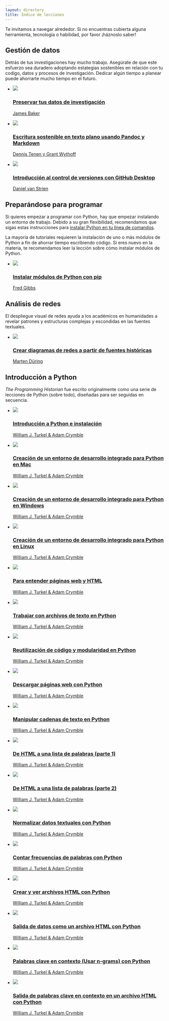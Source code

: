 ```yaml
---
layout: directory
title: Índice de lecciones
---
```


Te invitamos a navegar alrededor. Si no encuentras cubierta alguna herramienta, tecnología o habilidad, por favor ¡háznoslo saber!

<!--Translations of titles of non-Python-introduction lessons removed February 24; see previous commit to get those translations-->

Gestión de datos
----------------------

Detrás de tus investigaciones hay mucho trabajo. Asegúrate de que este esfuerzo sea duradero adoptando estategias sostenibles en relación con tu codigo, datos y procesos de investigación. Dedicar algún tiempo a planear puede ahorrarte mucho tiempo en el futuro.

<ul class="lesson-images">
  <li>
    <a href="{{site.url}}/es/lecciones/preservar-datos-de-investigacion">
      <img src="{{site.url}}/gallery/preserving-your-research-data.png">
      <h3>Preservar tus datos de investigación</h3>
      <p>James Baker</p>
    </a>
  </li>
  <li>
    <a href="{{site.url}}/es/lecciones/escritura-sostenible-usando-pandoc-y-markdown">
      <img src="{{site.url}}/gallery/sustainable-authorship-in-plain-text-using-pandoc-and-markdown.png">
      <h3>Escritura sostenible en texto plano usando Pandoc y Markdown</h3>
      <p>Dennis Tenen y Grant Wythoff</p>
    </a>
  </li>
  <li>
    <a href="{{site.url}}/es/lecciones/introduccion-control-versiones-github-desktop">
      <img src="{{site.url}}/gallery/getting-started-with-github-desktop.png">
      <h3>Introducción al control de versiones con GitHub Desktop</h3>
      <p>Daniel van Strien</p>
    </a>
  </li>
  </ul>

Preparándose para programar
-------------------------
Si quieres empezar a programar con Python, hay que empezar instalando un entorno de trabajo. Debido a su gran flexibilidad, recomendamos que sigas estas instrucciones para [instalar Python en tu línea de comandos](http://cli.learncodethehardway.org/book/ex1.html).

La mayoría de tutoriales requieren la instalación de uno o más módulos de Python a fin de ahorrar tiempo escribiendo código. Si eres nuevo en la materia, te recomendamos leer la lección sobre cómo instalar módulos de Python.

<ul class="lesson-images">
  <li>
    <a href="{{site.url}}/es/lecciones/instalar-modulos-python-pip">
      <img src={{site.url}}/gallery/installing-python-modules-pip.png">
      <h3>Instalar módulos de Python con pip</h3>
      <p>Fred Gibbs</p>
    </a>
  </li>
</ul>


  
Análisis de redes
------------------

El despliegue visual de redes ayuda a los académicos en humanidades a revelar patrones y estructuras complejas y escondidas en las fuentes textuales.

<ul class="lesson-images">
  <li>
    <a href="{{site.url}}/es/lessons/creating-network-diagrams-from-historical-sources">
      <img src="{{site.url}}/gallery/creating-network-diagrams-from-historical-sources.png">
      <h3>Crear diagramas de redes a partir de fuentes históricas</h3>
      <p>Marten Düring</p>
    </a>
  </li>
</ul>
  
Introducción a Python
----------------------

*The Programming Historian* fue escrito originalmente como una serie de lecciones de Python (sobre todo), diseñadas para ser seguidas en secuencia.

<ul class="lesson-images">
  <li>
    <a href="{{site.url}}/es/lessons/introduction-and-installation">
      <img src="{{site.url}}/gallery/introduction-and-installation.png">
      <h3>Introducción a Python e instalación</h3>
      <p>William J. Turkel &amp; Adam Crymble</p>
    </a>
  </li>
    <li>
    <a href="{{site.url}}/es/lessons/mac-installation">
      <img src="{{site.url}}/gallery/mac-installation.png">
      <h3>Creación de un entorno de desarrollo integrado para Python en Mac</h3>
      <p>William J. Turkel &amp; Adam Crymble</p>
    </a>
  </li>
      <li>
    <a href="{{site.url}}/es/lessons/windows-installation">
      <img src="{{site.url}}/gallery/windows-installation.png">
      <h3>Creación de un entorno de desarrollo integrado para Python en Windows</h3>
      <p>William J. Turkel &amp; Adam Crymble</p>
    </a>
  </li>
      <li>
    <a href="{{site.url}}/es/lessons/linux-installation">
      <img src="{{site.url}}/gallery/linux-installation.png">
      <h3>Creación de un entorno de desarrollo integrado para Python en Linux</h3>
      <p>William J. Turkel &amp; Adam Crymble</p>
    </a>
  </li>
    <li>
    <a href="{{site.url}}/es/lessons/viewing-html-files">
      <img src="{{site.url}}/gallery/viewing-html-files.png">
      <h3>Para entender páginas web y HTML</h3>
      <p>William J. Turkel &amp; Adam Crymble</p>
    </a>
  </li>
    <li>
    <a href="{{site.url}}/es/lessons/working-with-text-files">
      <img src="{{site.url}}/gallery/working-with-text-files.png">
      <h3>Trabajar con archivos de texto en Python</h3>
      <p>William J. Turkel &amp; Adam Crymble</p>
    </a>
  </li>
    <li>
    <a href="{{site.url}}/es/lessons/code-reuse-and-modularity">
      <img src="{{site.url}}/gallery/code-reuse-and-modularity.png">
      <h3>Reutilización de código y modularidad en Python</h3>
      <p>William J. Turkel &amp; Adam Crymble</p>
    </a>
  </li>
    <li>
    <a href="{{site.url}}/es/lessons/working-with-web-pages">
      <img src="{{site.url}}/gallery/working-with-web-pages.png">
      <h3>Descargar páginas web con Python</h3>
      <p>William J. Turkel &amp; Adam Crymble</p>
    </a>
  </li>
    <li>
    <a href="{{site.url}}/es/lessons/manipulating-strings-in-python">
      <img src="{{site.url}}/gallery/manipulating-strings-in-python.png">
      <h3>Manipular cadenas de texto en Python</h3>
      <p>William J. Turkel &amp; Adam Crymble</p>
    </a>
  </li>
    <li>
    <a href="{{site.url}}/es/lessons/from-html-to-list-of-words-1">
      <img src="{{site.url}}/gallery/from-html-to-list-of-words-1.png">
      <h3>De HTML a una lista de palabras (parte 1)</h3>
      <p>William J. Turkel &amp; Adam Crymble</p>
    </a>
  </li>
    <li>
    <a href="{{site.url}}/es/lessons/from-html-to-list-of-words-2">
      <img src="{{site.url}}/gallery/from-html-to-list-of-words-2.png">
      <h3>De HTML a una lista de palabras (parte 2)</h3>
      <p>William J. Turkel &amp; Adam Crymble</p>
    </a>
  </li>
    <li>
    <a href="{{site.url}}/es/lessons/normalizing-data">
      <img src="{{site.url}}/gallery/normalizing-data.png">
      <h3>Normalizar datos textuales con Python</h3>
      <p>William J. Turkel &amp; Adam Crymble</p>
    </a>
  </li>
    <li>
    <a href="{{site.url}}/es/lessons/counting-frequencies">
      <img src="{{site.url}}/gallery/counting-frequencies.png">
      <h3>Contar frecuencias de palabras con Python</h3>
      <p>William J. Turkel &amp; Adam Crymble</p>
    </a>
  </li>
    <li>
    <a href="{{site.url}}/es/lessons/creating-and-viewing-html-files-with-python">
      <img src="{{site.url}}/gallery/creating-and-viewing-html-files-with-python.png">
      <h3>Crear y ver archivos HTML con Python</h3>
      <p>William J. Turkel &amp; Adam Crymble</p>
    </a>
  </li>
    <li>
    <a href="{{site.url}}/es/lessons/output-data-as-html-file">
      <img src="{{site.url}}/gallery/output-data-as-html-file.png">
      <h3>Salida de datos como un archivo HTML con Python</h3>
      <p>William J. Turkel &amp; Adam Crymble</p>
    </a>
  </li>
    <li>
    <a href="{{site.url}}/es/lessons/keywords-in-context-using-n-grams">
      <img src="{{site.url}}/gallery/keywords-in-context-using-n-grams.png">
      <h3>Palabras clave en contexto (Usar n-grams) con Python</h3>
      <p>William J. Turkel &amp; Adam Crymble</p>
    </a>
  </li>
    <li>
    <a href="{{site.url}}/es/lessons/output-keywords-in-context-in-html-file">
      <img src="{{site.url}}/gallery/output-keywords-in-context-in-html-file.png">
      <h3>Salida de palabras clave en contexto en un archivo HTML con Python</h3>
      <p>William J. Turkel &amp; Adam Crymble</p>
    </a>
    </li>
  
</ul>
